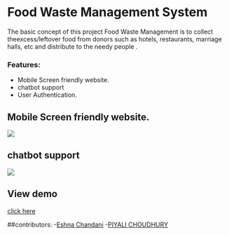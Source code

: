 # Food Waste Management System

<p>  The basic concept of this project  Food Waste Management is to collect theexcess/leftover food from donors such as hotels, restaurants, marriage halls, etc and distribute to  the  needy people .</p>
<h3>Features:</h3>
<ul><li>Mobile Screen friendly website.</li>
  <li>chatbot support</li>
  <li>User Authentication.</li>
  </ul>


<h2>Mobile Screen friendly website.</h2>
<img src="img/mobile.jpg" >
<h2>chatbot support</h2>
<img src="img/chatbotsupport.jpg">

<h2>View demo</h2>
<a href="https://vimeo.com/844273515">click here</a>

##contributors:
-[Eshna Chandani](https://github.com/Eshna08)
-[PIYALI CHOUDHURY](https://github.com/PiyaliChoudhury)



